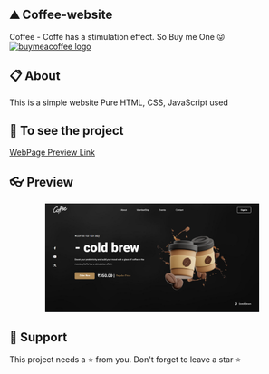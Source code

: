 ## ⛰ Coffee-website
Coffee - Coffe has a stimulation effect. So Buy me One 😜<a href="https://buymeacoffee.com/VYPER_GAMER" target="_blank">
    <img src="https://biocyclopedia.com/images/buy-us-a-coffee.png" height="25" alt="buymeacoffee logo"  />
  </a>

## 📋 About
This is a simple website
Pure HTML, CSS, JavaScript used

## 🔗 To see the project

[WebPage Preview Link](https://vadikgoyal1.github.io/Coffee-Responsive-Website)

## 👓 Preview
<div align="center">
<a href="https://vadikgoyal1.github.io/Coffee-Responsive-Website/" target="blank">
  <img src="assets/img/preview.png" height="auto0" alt="authentik logo" width = "75%">
</a>
</div>

## 🙏 Support
This project needs a ⭐️ from you. Don't forget to leave a star ⭐️
